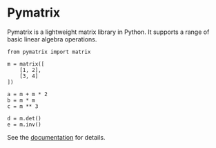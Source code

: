 
# Pymatrix

Pymatrix is a lightweight matrix library in Python. It supports a range of basic linear algebra operations.

    from pymatrix import matrix

    m = matrix([
        [1, 2],
        [3, 4]
    ])

    a = m + m * 2
    b = m * m
    c = m ** 3

    d = m.det()
    e = m.inv()

See the [documentation][docs] for details.

[docs]: http://www.dmulholl.com/docs/pymatrix/
